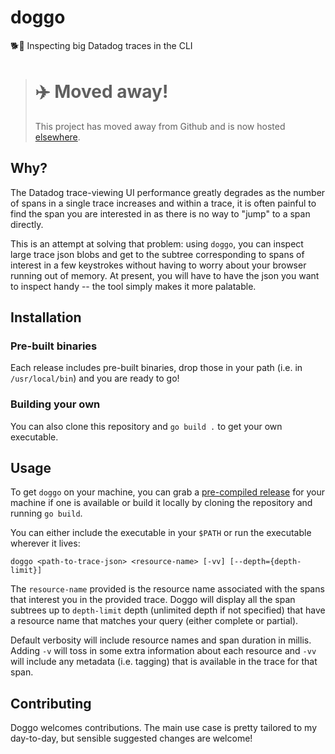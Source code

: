 # doggo
🐕🔎 Inspecting big Datadog traces in the CLI

> # ✈️ Moved away!
>
> This project has moved away from Github and is now hosted [elsewhere](https://forge.karnov.club/marc/doggo).

## Why?

The Datadog trace-viewing UI performance greatly degrades as the number of spans in a single trace increases and within
a trace, it is often painful to find the span you are interested in as there is no way to "jump" to a span directly.

This is an attempt at solving that problem: using `doggo`, you can inspect large trace json blobs and get to the subtree
corresponding to spans of interest in a few keystrokes without having to worry about your browser running out of memory.
At present, you will have to have the json you want to inspect handy -- the tool simply makes it more palatable.

## Installation

### Pre-built binaries

Each release includes pre-built binaries, drop those in your path (i.e. in `/usr/local/bin`) and you are ready to go!

### Building your own

You can also clone this repository and `go build .` to get your own executable.

## Usage

To get `doggo` on your machine, you can grab a [pre-compiled release](https://github.com/mcataford/doggo/releases) for your machine if one is available or build it locally by cloning the repository and running `go build`.

You can either include the executable in your `$PATH` or run the executable wherever it lives:

```
doggo <path-to-trace-json> <resource-name> [-vv] [--depth={depth-limit}]
```

The `resource-name` provided is the resource name associated with the spans that interest you in the provided trace.
Doggo will display all the span subtrees up to `depth-limit` depth (unlimited depth if not specified) that have a
resource name that matches your query (either complete or partial).

Default verbosity will include resource names and span duration in millis. Adding `-v` will toss in some extra
information about each resource and `-vv` will include any metadata (i.e. tagging) that is available in the trace for
that span.

## Contributing

Doggo welcomes contributions. The main use case is pretty tailored to my day-to-day, but sensible suggested changes are
welcome!
